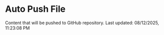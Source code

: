 # Auto Push File

Content that will be pushed to GitHub repository.
Last updated: 08/12/2025, 11:23:08 PM